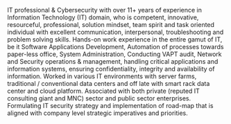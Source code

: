IT professional & Cybersecurity with over 11+ years of experience in Information Technology (IT) domain, who is competent, innovative, resourceful, professional, solution mindset, team spirit and task oriented individual with excellent communication, interpersonal, troubleshooting and problem solving skills.
Hands-on work experience in the entire gamut of IT, be it Software Applications Development, Automation of processes towards paper-less office, System Administration, Conducting VAPT audit, Network and Security operations & management, handling critical applications and information systems, ensuring confidentiality, integrity and availability of information.
Worked in various IT environments with server farms, traditional / conventional data centers and off late with smart rack data center and cloud platform.
Associated with both private (reputed IT consulting giant and MNC) sector and public sector enterprises.
Formulating IT security strategy and implementation of road-map that is aligned with company level strategic imperatives and priorities.

